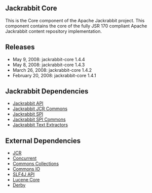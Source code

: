 <!--
   Licensed to the Apache Software Foundation (ASF) under one or more
   contributor license agreements.  See the NOTICE file distributed with
   this work for additional information regarding copyright ownership.
   The ASF licenses this file to You under the Apache License, Version 2.0
   (the "License"); you may not use this file except in compliance with
   the License.  You may obtain a copy of the License at

       http://www.apache.org/licenses/LICENSE-2.0

   Unless required by applicable law or agreed to in writing, software
   distributed under the License is distributed on an "AS IS" BASIS,
   WITHOUT WARRANTIES OR CONDITIONS OF ANY KIND, either express or implied.
   See the License for the specific language governing permissions and
   limitations under the License.
-->

Jackrabbit Core
---------------
This is the Core component of the Apache Jackrabbit project. This component
contains the core of the fully JSR 170 compliant Apache Jackrabbit content
repository implementation.


Releases
--------
* May 9, 2008: jackrabbit-core 1.4.4
* May 8, 2008: jackrabbit-core 1.4.3
* March 26, 2008: jackrabbit-core 1.4.2
* February 20, 2008: jackrabbit-core 1.4.1


Jackrabbit Dependencies
-----------------------
* [Jackrabbit API](jackrabbit-api.html)
* [Jackrabbit JCR Commons](jackrabbit-jcr-commons.html)
* [Jackrabbit SPI](jackrabbit-spi.html)
* [Jackrabbit SPI Commons](jackrabbit-spi-commons.html)
* [Jackrabbit Text Extractors](jackrabbit-text-extractors.html)


External Dependencies
---------------------
* [JCR](jcr.html)
* [Concurrent](concurrent.html)
* [Commons Collections](commons-collections.html)
* [Commons IO](commons-io.html)
* [SLF4J API](slf4j-api.html)
* [Lucene Core](lucene-core.html)
* [Derby](derby.html)
